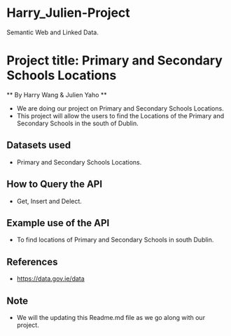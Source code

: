 # Harry_Julien-Project
Semantic Web and Linked Data.

# Project title: Primary and Secondary Schools Locations 
** By Harry Wang & Julien Yaho **
* We are doing our project on Primary and Secondary Schools Locations.
* This project will allow the users to find the Locations of the Primary and Secondary Schools in the south of Dublin.

## Datasets used
* Primary and Secondary Schools Locations.

## How to Query the API
* Get, Insert and Delect.

## Example use of the API
* To find locations of Primary and Secondary Schools in south Dublin.

## References
* https://data.gov.ie/data

## Note
* We will the updating this Readme.md file as we go along with our project.

